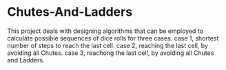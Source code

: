 # Chutes-And-Ladders
This project deals with designing algorithms that can be employed to calculate possible sequences of dice rolls for three cases.
case 1, shortest number of steps to reach the last cell.
case 2, reaching the last cell, by avoiding all Chutes.
case 3, reachong the last cell, by avoiding all Chutes and Ladders.
